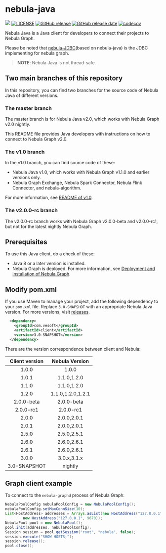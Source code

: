# nebula-java

![](https://img.shields.io/badge/language-java-orange.svg)
[![LICENSE](https://img.shields.io/github/license/vesoft-inc/nebula.svg)](https://github.com/vesoft-inc/nebula-java/blob/master/LICENSE)
[![GitHub release](https://img.shields.io/github/tag/vesoft-inc/nebula-java.svg?label=release)](https://github.com/vesoft-inc/nebula-java/releases)
[![GitHub release date](https://img.shields.io/github/release-date/vesoft-inc/nebula-java.svg)](https://github.com/vesoft-inc/nebula-java/releases)
[![codecov](https://codecov.io/gh/vesoft-inc/nebula-java/branch/master/graph/badge.svg?token=WQVAG6VMMQ)](https://codecov.io/gh/vesoft-inc/nebula-java)

Nebula Java is a Java client for developers to connect their projects to Nebula Graph.

Please be noted that [nebula-JDBC](https://github.com/vesoft-inc/nebula-jdbc)(based on nebula-java) is the JDBC implementing for nebula graph.

> **NOTE**: Nebula Java is not thread-safe.

## Two main branches of this repository

In this repository, you can find two branches for the source code of Nebula Java of different versions.

### The master branch

The master branch is for Nebula Java v2.0, which works with Nebula Graph v2.0 nightly.

This README file provides Java developers with instructions on how to connect to Nebula Graph v2.0.

### The v1.0 branch

In the v1.0 branch, you can find source code of these:

- Nebula Java v1.0, which works with Nebula Graph v1.1.0 and earlier versions only.
- Nebula Graph Exchange, Nebula Spark Connector, Nebula Flink Connector, and nebula-algorithm.

For more information, see [README of v1.0](https://github.com/vesoft-inc/nebula-java/blob/v1.0/README.md).

### The v2.0.0-rc branch

The v2.0.0-rc branch works with Nebula Graph v2.0.0-beta and v2.0.0-rc1, but not for the latest nightly Nebula Graph.

## Prerequisites

To use this Java client, do a check of  these:

- Java 8 or a later version is installed.
- Nebula Graph is deployed. For more information, see [Deployment and installation of Nebula Graph](https://docs.nebula-graph.io/master/4.deployment-and-installation/1.resource-preparations/ "Click to go to Nebula Graph website").

## Modify pom.xml

If you use Maven to manage your project, add the following dependency to your `pom.xml` file. 
Replace `3.0-SNAPSHOT` with an appropriate Nebula Java version. 
For more versions, visit [releases](https://github.com/vesoft-inc/nebula-java/releases).

```xml
  <dependency>
    <groupId>com.vesoft</groupId>
    <artifactId>client</artifactId>
    <version>3.0-SNAPSHOT</version>
  </dependency>
```
There are the version correspondence between client and Nebula:

| Client version | Nebula Version |
|:--------------:|:-------------------:|
|     1.0.0      |       1.0.0         |
|     1.0.1      |     1.1.0,1.2.0     |
|     1.1.0      |     1.1.0,1.2.0     |
|     1.2.0      | 1.1.0,1.2.0,1.2.1   |
|    2.0.0-beta  |      2.0.0-beta     |
|    2.0.0-rc1   |       2.0.0-rc1     |
|    2.0.0       |    2.0.0,2.0.1      |
|    2.0.1       |    2.0.0,2.0.1      |
|    2.5.0       |    2.5.0,2.5.1      |
|    2.6.0       |    2.6.0,2.6.1      |
|    2.6.1       |    2.6.0,2.6.1      |
|    3.0.0       |    3.0.x,3.1.x      |
|  3.0-SNAPSHOT  |       nightly       |

## Graph client example

To connect to the `nebula-graphd` process of Nebula Graph:

```java
NebulaPoolConfig nebulaPoolConfig = new NebulaPoolConfig();
nebulaPoolConfig.setMaxConnSize(10);
List<HostAddress> addresses = Arrays.asList(new HostAddress("127.0.0.1", 9669),
        new HostAddress("127.0.0.1", 9670));
NebulaPool pool = new NebulaPool();
pool.init(addresses, nebulaPoolConfig);
Session session = pool.getSession("root", "nebula", false);
session.execute("SHOW HOSTS;");
session.release();
pool.close();
```
